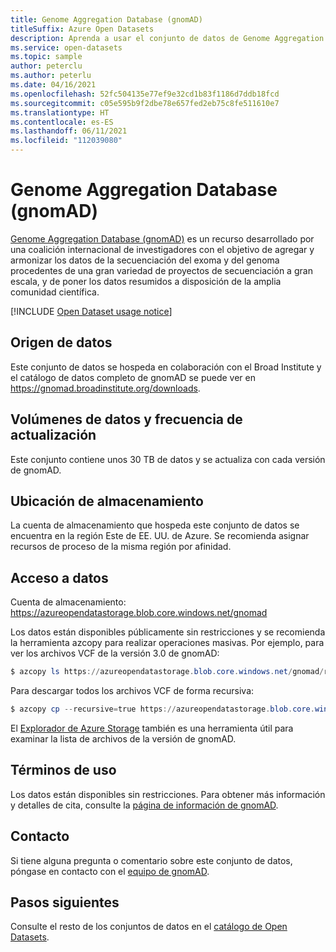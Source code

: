 ```yaml
---
title: Genome Aggregation Database (gnomAD)
titleSuffix: Azure Open Datasets
description: Aprenda a usar el conjunto de datos de Genome Aggregation Database (gnomAD) en Azure Open Datasets.
ms.service: open-datasets
ms.topic: sample
author: peterclu
ms.author: peterlu
ms.date: 04/16/2021
ms.openlocfilehash: 52fc504135e77ef9e32cd1b83f1186d7ddb18fcd
ms.sourcegitcommit: c05e595b9f2dbe78e657fed2eb75c8fe511610e7
ms.translationtype: HT
ms.contentlocale: es-ES
ms.lasthandoff: 06/11/2021
ms.locfileid: "112039080"
---
```

# <a name="genome-aggregation-database-gnomad"></a>Genome Aggregation Database (gnomAD)

[Genome Aggregation Database (gnomAD)](https://gnomad.broadinstitute.org/) es un recurso desarrollado por una coalición internacional de investigadores con el objetivo de agregar y armonizar los datos de la secuenciación del exoma y del genoma procedentes de una gran variedad de proyectos de secuenciación a gran escala, y de poner los datos resumidos a disposición de la amplia comunidad científica.

[!INCLUDE [Open Dataset usage notice](../../includes/open-datasets-usage-note.md)]

## <a name="data-source"></a>Origen de datos

Este conjunto de datos se hospeda en colaboración con el Broad Institute y el catálogo de datos completo de gnomAD se puede ver en https://gnomad.broadinstitute.org/downloads.

## <a name="data-volumes-and-update-frequency"></a>Volúmenes de datos y frecuencia de actualización

Este conjunto contiene unos 30 TB de datos y se actualiza con cada versión de gnomAD.

## <a name="storage-location"></a>Ubicación de almacenamiento

La cuenta de almacenamiento que hospeda este conjunto de datos se encuentra en la región Este de EE. UU. de Azure. Se recomienda asignar recursos de proceso de la misma región por afinidad.

## <a name="data-access"></a>Acceso a datos

Cuenta de almacenamiento: https://azureopendatastorage.blob.core.windows.net/gnomad

Los datos están disponibles públicamente sin restricciones y se recomienda la herramienta azcopy para realizar operaciones masivas. Por ejemplo, para ver los archivos VCF de la versión 3.0 de gnomAD:

```powershell
$ azcopy ls https://azureopendatastorage.blob.core.windows.net/gnomad/release/3.0/vcf/genomes
```

Para descargar todos los archivos VCF de forma recursiva:

```powershell
$ azcopy cp --recursive=true https://azureopendatastorage.blob.core.windows.net/gnomad/release/3.0/vcf/genomes .
```

El [Explorador de Azure Storage](https://azure.microsoft.com/features/storage-explorer/) también es una herramienta útil para examinar la lista de archivos de la versión de gnomAD.

## <a name="use-terms"></a>Términos de uso

Los datos están disponibles sin restricciones. Para obtener más información y detalles de cita, consulte la [página de información de gnomAD](https://gnomad.broadinstitute.org/about).

## <a name="contact"></a>Contacto

Si tiene alguna pregunta o comentario sobre este conjunto de datos, póngase en contacto con el [equipo de gnomAD](https://gnomad.broadinstitute.org/contact).

## <a name="next-steps"></a>Pasos siguientes

Consulte el resto de los conjuntos de datos en el [catálogo de Open Datasets](dataset-catalog.md).